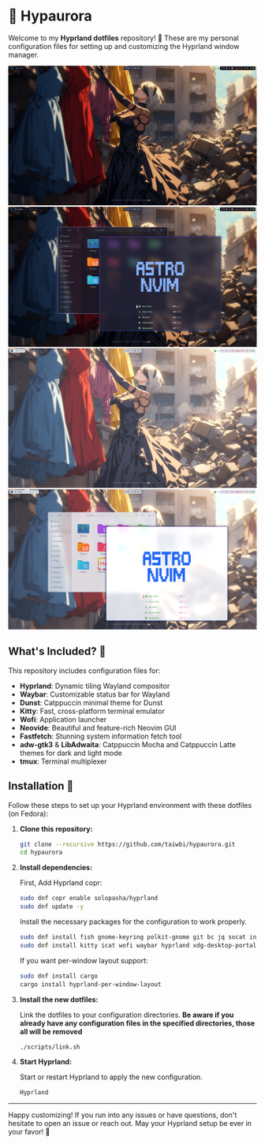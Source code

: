 # 🌌 Hypaurora

Welcome to my **Hyprland dotfiles** repository! 🎉 These are my personal configuration files for setting up and customizing the Hyprland window manager.

<img src="https://raw.githubusercontent.com/taiwbi/hypaurora/main/assets/dark-clean.png" alt="Dark Mode screenshot">
<img src="https://raw.githubusercontent.com/taiwbi/hypaurora/main/assets/dark-apps.png" alt="Dark Mode with apps screenshot">
<img src="https://raw.githubusercontent.com/taiwbi/hypaurora/main/assets/light-clean.png" alt="Light Mode screenshot">
<img src="https://raw.githubusercontent.com/taiwbi/hypaurora/main/assets/light-apps.png" alt="Light Mode with apps screenshot">

## What's Included? 🤔

This repository includes configuration files for:

- **Hyprland**: Dynamic tiling Wayland compositor
- **Waybar**: Customizable status bar for Wayland
- **Dunst**: Catppuccin minimal theme for Dunst
- **Kitty**: Fast, cross-platform terminal emulator
- **Wofi**: Application launcher
- **Neovide**: Beautiful and feature-rich Neovim GUI
- **Fastfetch**: Stunning system information fetch tool
- **adw-gtk3** & **LibAdwaita**: Catppuccin Mocha and Catppuccin Latte themes for dark and light mode
- **tmux**: Terminal multiplexer

## Installation 🚀

Follow these steps to set up your Hyprland environment with these dotfiles (on Fedora):

1. **Clone this repository:**

   ```bash
   git clone --recursive https://github.com/taiwbi/hypaurora.git
   cd hypaurora
   ```

2. **Install dependencies:**

   First, Add Hyprland copr:

   ```sh
   sudo dnf copr enable solopasha/hyprland
   sudo dnf update -y
   ```

   Install the necessary packages for the configuration to work properly.

   ```bash
   sudo dnf install fish gnome-keyring polkit-gnome git bc jq socat inotify-tools
   sudo dnf install kitty icat wofi waybar hyprland xdg-desktop-portal-hyprland hyprpaper hyprlock hypridle brightnessctl grim slurp wl-clipboard dunst fswebcam
   ```

   If you want per-window layout support:

   ```bash
   sudo dnf install cargo
   cargo install hyprland-per-window-layout
   ```

3. **Install the new dotfiles:**

   Link the dotfiles to your configuration directories. **Be aware if you already have any configuration files in the specified directories, those all will be removed**

   ```bash
   ./scripts/link.sh
   ```

4. **Start Hyprland:**

   Start or restart Hyprland to apply the new configuration.

   ```bash
   Hyprland
   ```

---

Happy customizing! If you run into any issues or have questions, don't hesitate to open an issue or reach out. May your Hyprland setup be ever in your favor! 🌟
